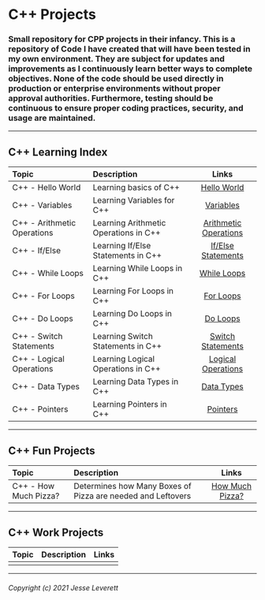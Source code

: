 # C++ Projects
### Small repository for CPP projects in their infancy. This is a repository of Code I have created that will have been tested in my own environment. They are subject for updates and improvements as I continuously learn better ways to complete objectives. None of the code should be used directly in production or enterprise environments without proper approval authorities. Furthermore, testing should be continuous to ensure proper coding practices, security, and usage are maintained. 
---
## C++ Learning Index

| Topic                       | Description                           | Links                                                                                                                                    |
|:----------------------------|:--------------------------------------|:----------------------------------------------------------------------------------------------------------------------------------------:|
| C++ - Hello World           | Learning basics of C++                | [Hello World](https://github.com/CyberThulhu22/CPP-Projects/blob/main/1_Practice_CPP/_CPP_LEARNING__Hello_World.cpp)                     |
| C++ - Variables             | Learning Variables for C++            | [Variables](https://github.com/CyberThulhu22/CPP-Projects/blob/main/1_Practice_CPP/_CPP_LEARNING__Variables.cpp)                         |
| C++ - Arithmetic Operations | Learning Arithmetic Operations in C++ | [Arithmetic Operations](https://github.com/CyberThulhu22/CPP-Projects/blob/main/1_Practice_CPP/_CPP_LEARNING__Arithmetic_Operations.cpp) |
| C++ - If/Else               | Learning If/Else Statements in C++    | [If/Else Statements](https://github.com/CyberThulhu22/CPP-Projects/blob/main/1_Practice_CPP/_CPP_LEARNING__IF_ELSE_SYNTAX.cpp)           |
| C++ - While Loops           | Learning While Loops in C++           | [While Loops](https://github.com/CyberThulhu22/CPP-Projects/blob/main/1_Practice_CPP/_CPP_LEARNING__While_Loops.cpp)                     |
| C++ - For Loops             | Learning For Loops in C++             | [For Loops](https://github.com/CyberThulhu22/CPP-Projects/blob/main/1_Practice_CPP/_CPP_LEARNING__For_Loops.cpp)                         |
| C++ - Do Loops              | Learning Do Loops in C++              | [Do Loops](https://github.com/CyberThulhu22/CPP-Projects/blob/main/1_Practice_CPP/_CPP_LEARNING__Do_Loops.cpp)                           |
| C++ - Switch Statements     | Learning Switch Statements in C++     | [Switch Statements](https://github.com/CyberThulhu22/CPP-Projects/blob/main/1_Practice_CPP/_CPP_LEARNING__Switch_Operations.cpp)         |
| C++ - Logical Operations    | Learning Logical Operations in C++    | [Logical Operations](https://github.com/CyberThulhu22/CPP-Projects/blob/main/1_Practice_CPP/_CPP_LEARNING__Logical_Operators.cpp)        |
| C++ - Data Types            | Learning Data Types in C++            | [Data Types](https://github.com/CyberThulhu22/CPP-Projects/blob/main/1_Practice_CPP/_CPP_LEARNING__Data_Types.cpp)                       |
| C++ - Pointers              | Learning Pointers in C++              | [Pointers](https://github.com/CyberThulhu22/CPP-Projects/blob/main/1_Practice_CPP/_CPP_LEARNING__Pointers.cpp)                           |
---

## C++ Fun Projects

| Topic                 | Description                                                 | Links                                                                                                             |
|:----------------------|:------------------------------------------------------------|:-----------------------------------------------------------------------------------------------------------------:|
| C++ - How Much Pizza? | Determines how Many Boxes of Pizza are needed and Leftovers | [How Much Pizza?](https://github.com/CyberThulhu22/CPP-Projects/blob/main/2_Fun_CPP/_CPP_FUN__How_Much_Pizza.cpp) |
---

## C++ Work Projects

| Topic | Description | Links |
|:------|:------------|:-----:|
|       |             |       |
---
###### Copyright (c) 2021 Jesse Leverett